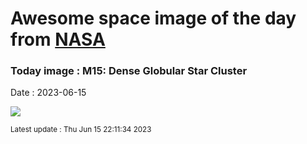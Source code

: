 
# Awesome space image of the day from [NASA](https://api.nasa.gov/)

### Today image : M15: Dense Globular Star Cluster
Date : 2023-06-15

![](https://apod.nasa.gov/apod/image/2306/M15-3_1024.jpg)

<small>Latest update : Thu Jun 15 22:11:34 2023</small>
        